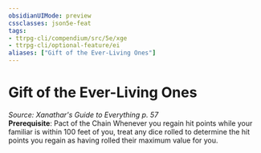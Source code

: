 ```yaml
---
obsidianUIMode: preview
cssclasses: json5e-feat
tags:
- ttrpg-cli/compendium/src/5e/xge
- ttrpg-cli/optional-feature/ei
aliases: ["Gift of the Ever-Living Ones"]
---
```

# Gift of the Ever-Living Ones
*Source: Xanathar's Guide to Everything p. 57*  
**Prerequisite**: Pact of the Chain
Whenever you regain hit points while your familiar is within 100 feet of you, treat any dice rolled to determine the hit points you regain as having rolled their maximum value for you.